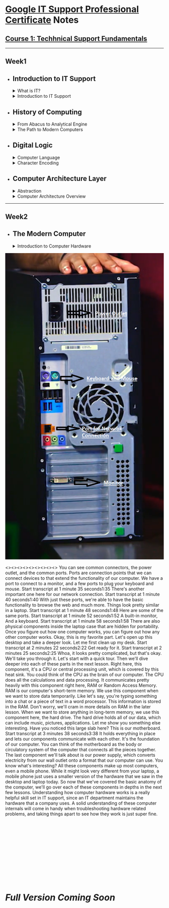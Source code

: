 # [Google IT Support Professional Certificate](https://www.coursera.org/professional-certificates/google-it-support) Notes

## [Course 1: Techhnical Support Fundamentals](https://www.coursera.org/learn/technical-support-fundamentals?specialization=google-it-support)
***

## Week1

- ## **Introduction to IT Support**

     <details><summary> What is IT? </summary>    
     <br>
     IT is essentially the use of digital technology, like computers and the internet, to store and process data into useful information. The IT industry refers to the entire scope of all the jobs and resources that are related to computing technologies within society, and there are a lot of different types of jobs in this field, from network engineers who ensure computers can communicate with each other, to hardware technicians who replace and repair components, to desktop support personnel who make sure that end users can use their software properly.   
     </details>

     <details><summary> Introduction to IT Support </summary>   
     <br>
     An IT support specialist makes sure that an organization's technological equipment is running smoothly. This includes managing, installing, maintaining, troubleshooting and configuring office and computing equipment.  
     </details>

- ## **History of Computing**

     <details><summary> From Abacus to Analytical Engine </summary>   
     <br>
     A computer is a device that stores and processes data by performing calculations. Before we had actual computer devices, the term computer was used to refer to someone who actually did the calculation.      
     <br><br>
     Do you know what an abacus is?
     <br>
     It looks like a wooden toy that a child would play with, but it's actually one of the earliest known computers. It was invented in 500 BC to count large numbers. While we have calculators like the old reliable TI-89s or the ones in our computers, abacuses actually are still used today.
     <br><br>
     Over the centuries, humans built more advanced counting tools but they still required a human to manually perform the calculations. The first major step forward was the invention of the mechanical calculator in the 17th century by Blaise Pascal. This device used a series of gears and levers to perform calculations for the user automatically. While it was limited to addition, subtraction, multiplication and division for pretty small numbers, it paved the way for more complex machines. 
     <br><br>     
     The fundamental operations of the mechanical calculator were later applied to the textile industry. Before we had streamlined manufacturing, looms were used to weave yarn into fabric. If you wanted to design patterns on your fabric, that took an incredible amount of manual work.
     <br>
     In the 1800s, a man by the name of Joseph Jacquard invented a programmable loom. These looms took a sequence of cards with holes in them. When the loom encountered a hole, it would hook the thread underneath it. If it didn't encounter a hole, the hook wouldn't thread anything. Eventually this spun up a design pattern on the fabric. These cards were known as punch cards. And while Mr. Jacquard reinvented the textile industry, he probably didn't realize that his invention would shaped the world of computing and the world itself today.
     <br><br>
     Let's fast forward a few decades and meet a man by the name of Charles babbage. Babbage was a gifted engineer who developed a series of machines that are now known as the greatest breakthrough on our way to the modern computer. He built what was called a difference engine. It was a very sophisticated version of some of the mechanical calculators we were just talking about. It could perform fairly complicated mathematical operations but not much else. Babbage's follow up to the difference engine was a machine he called the Analytical Engine. He was inspired by Jacquard's use of punch cards to automatically perform calculations instead of manually entering them by hand. Babbage used punch cards in his Analytical engine to allow people to predefine a series of calculations they wanted to perform. As impressive as this achievement was, the Analytical engine was still just a very advanced mechanical calculator.
     <br><br>
     It took the powerful insights of a mathematician named Ada Lovelace to realize the true potential of the analytical engine. She was the first person to recognize that the machine could be used for more than pure calculations. She developed the first algorithm for the engine. It was the very first example of computer programming. An algorithm is just a series of steps that solves specific problems. Because of Lovelace's discovery that algorithms could be programmed into the Analytical engine, it became the very first general purpose computing machine in history, and a great example that women have had some of the most valuable minds in technology since the 1800s.
     </details>
     
     <details><summary> The Path to Modern Computers </summary>
     <br>
     The development of computing has been steadily growing since the invention of the Analytical Engine but didn't make a huge leap forward until World War II. Back then, research into computing was super expensive, electronic components were large and you needed lots of them to compute anything of value. This also meant that computers took up a ton of space and many efforts were underfunded and unable to make headway. When the war broke out, governments started pouring money and resources into computing research. They wanted to help develop technologies that would give them advantages over other countries, lots of efforts were spun up and advancements were made in fields like cryptography. _Cryptography_ is the art of writing and solving codes. During the war, computers were used to process secret messages from enemies faster than a human could ever hope to do. 
     <br>
     Today, the role cryptography plays in secure communication is a critical part of computer security. Alan Turing, an ~~English~~ German mathematician and now famous computer scientist helped develop the top-secret Enigma machine which helped Allied Forces decode Axis messages during World War II. The Enigma machine is just one of the examples of how governments started to recognize the potential of computation. After the war, companies like IBM, Hewlett-Packard, and others were advancing their technologies into the academic, business, and government realms. Lots of technological advancements and computing were made in the 20th century thanks to direct interest from governments, scientists, and companies left over from World War II. These organizations invented new methods to store data in computers which fueled the growth of computational power. Consider this, until the 1950s punch cards were a popular way to store data. Operators would have decks of ordered punch cards that were used for data processing. If they dropped the deck by accident and the cards got out of order, it was almost impossible to get them sorted again. There were obviously some limitations to punch cards, but thanks to new technological innovations like magnetic tape and its counterparts, people began to store more data on more reliable media. A magnetic tape worked by magnetizing data onto a tape. Back in the 1970s and 80s, people used to listen to music on vinyl records or cassette tapes. These relics are examples of how magnetic tapes can store information and run that information from a machine. This left stacks and stacks of punch cards to collect dust while their new magnetic tape counterparts began to revolutionize the industry.
     <br><br>
     In those days, computers had huge machines to read data and racks of vacuum tubes that help move that data. Vacuum tubes control the electricity voltages and all sorts of electronic equipment like televisions and radios, but these specific vacuum tubes were bulky and broke all the time. Imagine what the work of an I.T. support specialist was like in those early days of computing. The job description might have included crawling around inside huge machines filled with dust and creepy crawly things, or replacing vacuum tubes and swapping out those punch cards. In those days, doing some debugging might have taken on a more literal meaning. Renowned computer scientist Admiral Grace Hopper had a favorite story involving some engineers working on the Harvard Mark II computer. They were trying to figure out the source of the problems in a relay. After doing some investigating, they discovered the source of their trouble was a moth, a literal bug in the computer. 
     <br>
     The ENIAC was one of the earliest forms of general purpose computers. It was a wall-to-wall convolution of massive electronic components and wires. It had 17,000 vacuum tubes and took up about 1,800 square feet of floor space. Imagine if you had to work with that scale of equipment today. I wouldn't want to share an office with 1,800 square feet of machinery. Eventually, the industry started using transistors to control electricity voltages. This is now a fundamental component of all electronic devices. Transistors perform almost the same functions as vacuum tubes but they are more compact and more efficient. You can easily have billions of transistors in a small computer chip today. Throughout the decades, more and more advancements were made. The very first compiler was invented by Admiral Grace Hopper. Compilers made it possible to translate human language via a programming language into machine code. Eventually, the industry gave way to the first hard disk drives and microprocessors. Then, programming language started becoming the predominant way for engineers to develop computer software. 
     <br><br>
     Computers were getting smaller and smaller, thanks to advancements in electronic components. Instead of filling up entire rooms like ENIAC, they were getting small enough to fit on tabletops. The Xerox Alto was the first computer that resembled the computers we're familiar with now. It was also the first computer to implement a graphical user interface that used icons, a mouse, and a window. Some of you may remember that the sheer size and cost of historical computers made it almost impossible for an average family to own one. Instead, they were usually found in military and university research facilities. When companies like Xerox started building machines at a relatively affordable price and at a smaller form factor, the consumer age of computing began. Then in the 1970s, a young engineer named Steve Wozniak invented the Apple I, a single-board computer MIT for hobbyists. With his friend Steve Jobs, they created a company called Apple Computer. Their follow up to the Apple I, the Apple II, was ready for the average consumer to use. The Apple II was a phenomenal success, selling for nearly two decades and giving a new generation of people access to personal computers. For the first time, computers became affordable for the middle class and helped bring computing technology into both the home and office. In the 1980s, IBM introduced its personal computer. It was released with a primitive version of an operating system called MS DOS or Microsoft Disk Operating System. Back to IBM's PC, it was widely adopted and made more accessible to consumers, thanks to a partnership with Microsoft. Microsoft, founded by Bill Gates, eventually created Microsoft Windows. For decades it was the preferred operating system in the workplace and dominated the computing industry because it could be run on any compatible hardware. With more computers in the workplace, the dependence on I.T. rose and so did the demand for skilled workers who could support that technology. Not only were personal computers entering the household for the first time, but a new type of computing was emerging: video games. 
     <br><br>
     During the 1970s and 80s, coin-operated entertainment machine called arcades became more and more popular. A company called Atari developed one of the first coin-operated arcade games in 1972 called Pong. Pong was such a sensation that people were standing in lines at bars and rec centers for hours at a time to play. Entertainment computers like Pong launch the video game era. Eventually, Atari went on to launch the video computer system which help bring personal video consoles into the home. Video games have contributed to the evolution of computers in a very real way, tell that to the next person who dismisses them as a toy. Video game show people that computers didn't always have to be all work and no play, they were a great source of entertainment too. This was an important milestone for the computing industry, since at that time, computers were primarily used in the workplace or at research institutions. 
     <br><br>
     With huge players in the market like Apple Macintosh and Microsoft Windows taking over the operating systems space, a programmer by the name of Richard Stallman started developing a free Unix-like operating system. Unix was an operating system developed by Ken Thompson and Dennis Ritchie, but it wasn't cheap and wasn't available to everyone. Stallman created an OS that he called GNU. It was meant to be free to use with similar functionality to Unix. Unlike Windows or Macintosh, GNU wasn't owned by a single company, its code was open source which meant that anyone could modify and share it. GNU didn't evolve into a full operating system, but it set a foundation for the formation of one of the largest open source operating system, Linux, which was created by Linus Torvalds.
     <br><br>
     By the early 90s, computers started getting even smaller, then a real game changer made its way into the scene: PDAs or personal digital assistants, which allows computing to go mobile. These mobile devices included portable media players, word processors, email clients, Internet browsers, and more all in one handy handheld device. In the late 1990s, Nokia introduced a PDA with mobile phone functionality. This ignited an industry of pocketable computers or as we know them today, smartphones.
     </details>
    
- ## **Digital Logic**

     <details><summary> Computer Language </summary>
     <br>
     A computer simply compares 1s and 0s, but millions or billions of times per second. The communication that a computer uses is referred to as binary system, also known as base-2 numeral system. This means that it only talks in 1s and 0s.
     <br>
     In computing terms, we group binary into 8 numbers, or bits. Technically, a bit is a binary digit. You should know that a group of 8 bits is referred to as a byte. So a byte of zeroes and ones could look like 10011011. Each byte can store one character, and we can have 256 possible values, thanks to the base-2 system, 2 to the 8th. In computer talk, this byte could mean something like the letter C.
     </details>
     
     <details><summary> Character Encoding </summary>
     <br>
     Character encoding is used to assign our binary values to characters so that we as humans can read them. You can think of character encoding as a dictionary. It's a way for your computers to look up which human characters should be represented by a given binary value. The oldest character encoding standard used this ASCII. It represents the English alphabet, digits, and punctuation marks. The great thing with ASCII was that we only needed to use 127 values out of our possible 256. It lasted for a very long time, but eventually it wasn't enough. 
     <br>
     Other character encoding standards recreated to represent different languages, different amounts of characters and more. Eventually they would require more than 256 values we were allowed to have. Then came UTF 8. The most prevalent encoding standard used today. Along with having the same ASCII table, it also lets us use a variable number of bytes.
     <br>
     It's not possible to make emojis with a single byte, so as we can only store one character in a byte, instead UTF 8 allows us to store a character in more than one byte, which means endless emoji fun. UTF 8 is built off the Unicode Standard. The Unicode Standard helps us represent character encoding in a consistent manner. 
     <br><br>
     RGB or red, green, and blue model. Just like the actual colors, if you mix a combination of any of these, you'll be able to get the full range of colors. In computerland, we use 3 characters for the RGB model. Each character represents a shade of the color and that then changes the color of the pixel you see on your screen.
     
     <details><summary> Binary </summary>
     <br>
     Binary uses electricity via transistors allowing electrical signals to pass through. There's an electric voltage, we would denote it as one. If there isn't, we would denote it by zero. For just having transistors isn't enough for our computer to be able to do complex tasks. Logic gates allow our transistors to do more complex tasks, like decide where to send electrical signals depending on logical conditions.
     </details>
     
     _Supplemental Reading_ on [Logic Gates](https://simple.wikipedia.org/wiki/Logic_gate)
     
     <details><summary> How to Count in Binary </summary>
     <br>
     (For better understanding, watch [How to count in binary](https://www.youtube.com/watch?v=puaaRoWL-Ec)
     <br><br>
     Binary is the fundamental communication block of computers, but it's used to represent more than just text and images. It's used in many aspects of computing like computer networking. The binary system is how our computers count using ones and zeros, but humans don't count like that. When you were a child, you may have counted using ten fingers on your hand. That innate counting system is called the decimal form or base-10 system. In the decimal system, there are 10 possible numbers you can use ranging from zero to nine. When we count binary, which only uses zero and one, we convert it to a system that we can understand, decimal. 330, 250, 2, 40, 4 million, they're all decimal numbers.
     <br><br>
     Let's consider these numbers: 128, 64, 32, 16, 8, 4, 2, and 1. What patterns do you see? Hopefully, you'll see that each number is a double of the previous number going right to left. What happens if you add them all up? You get 255. That's kind of weird. I thought we could have 256 values for a byte. Well, we do. The zero is counted as a value, so the maximum decimal number you can have is 255.
     </details>
     
- ## **Computer Architecture Layer**

     <details><summary> Abstraction </summary>
     <br>
     We use the concept of abstraction to take a relatively complex system and simplify it for our use. In computing, we use abstraction to make a very complex problem, like how to make computers work, easier to think about. We do that by breaking it apart into simpler ideas that describe single concepts or individual jobs that need to be done, and then stack them in layers. It's a fundamental concept in the computing world.
     </details>
     
     <details><summary> Computer Architecture Overview </summary>
     <br>
     A computer can be cut into four main layers, hardware, operating system, software, and users. The hardware layer is made up of the physical components of a computer. The operating system allows hardware to communicate with the system. The operating system allows them to be used with our system, regardless of where it came from. The software layer is how we as humans interact with our computers. The last layer may not seem like it's part of the system, but it's an essential layer of the computer architecture, the user. The user interacts with the computer and she can do more than that. She can operate, maintain, and even program the computer.
     </details>
     
---

## Week2

- ## **The Modern Computer**

     <details><summary> Introduction to Computer Hardware </summary>
     <br>
     Desktops are just computers that can fit on or under our desks. It has a monitor, a keyboard, a mouse, and a desktop(the CPU cabinet). Sometimes you might even add a webcam, speakers, or a printer set up. We'll call these physical components, hardware. Let's take a look at the back of the computer.
     </details>
![Common Ports](media/CPU%20back.png)

     
<><><><><><><><><>
     You can see common connectors, the power outlet, and the common ports. Ports are connection points that we can connect devices to that extend the functionality of our computer. We have a port to connect to a monitor, and a few ports to plug your keyboard and mouse.
Start transcript at 1 minute 35 seconds1:35
There's another important one here for our network connection.
Start transcript at 1 minute 40 seconds1:40
With just these ports, we're able to have the basic functionality to browse the web and much more. Things look pretty similar in a laptop.
Start transcript at 1 minute 48 seconds1:48
Here are some of the same ports.
Start transcript at 1 minute 52 seconds1:52
A built-in monitor, And a keyboard.
Start transcript at 1 minute 58 seconds1:58
There are also physical components inside the laptop case that are hidden for portability. Once you figure out how one computer works, you can figure out how any other computer works. Okay, this is my favorite part. Let's open up this desktop and take a deeper look. Let me first clean up my desk.
Start transcript at 2 minutes 22 seconds2:22
Get ready for it.
Start transcript at 2 minutes 25 seconds2:25
Whoa, it looks pretty complicated, but that's okay. We'll take you through it. Let's start with a quick tour. Then we'll dive deeper into each of these parts in the next lesson. Right here, this component, it's a CPU or central processing unit, which is covered by this heat sink. You could think of the CPU as the brain of our computer. The CPU does all the calculations and data processing. It communicates pretty heavily with this component right here, RAM or Random Access Memory. RAM is our computer's short-term memory. We use this component when we want to store data temporarily. Like let's say, you're typing something into a chat or a piece of text in a word processor. This information is stored in the RAM. Don't worry, we'll cram in more details on RAM in the later lesson. When we want to store anything in long-term memory, we use this component here, the hard drive. The hard drive holds all of our data, which can include music, pictures, applications. Let me show you something else interesting. Have you noticed this large slab here? This is our motherboard.
Start transcript at 3 minutes 38 seconds3:38
It holds everything in place and lets our components communicate with each other. It's the foundation of our computer. You can think of the motherboard as the body or circulatory system of the computer that connects all the pieces together. The last component we'll talk about is our power supply, which converts electricity from our wall outlet onto a format that our computer can use. You know what's interesting? All these components make up most computers, even a mobile phone. While it might look very different from your laptop, a mobile phone just uses a smaller version of the hardware that we saw in the desktop and laptop today. So now that we've covered the basic anatomy of the computer, we'll go over each of these components in depths in the next few lessons. Understanding how computer hardware works is a really helpful skill set in IT support, since an IT department maintains the hardware that a company uses. A solid understanding of these computer internals will come in handy when troubleshooting hardware related problems, and taking things apart to see how they work is just super fine.

<br><br><br><br><br><br><br><br><br><br><br>
# _Full Version Coming Soon_
